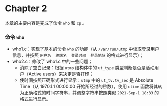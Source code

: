 # Chapter 2

本章的主要内容是完成了命令 `who` 和 `cp` 。

### 命令 `who`

- who1.c：实现了基本的命令 `who` 的功能（从 `/var/run/utmp` 中读取登录用户信息，并按照 `用户名  终端名  登录时间  登录地址` 的格式进行显示）；
- who2.c：修改了 who1.c 中的一些问题；
  - 消除了空白记录：根据 `utmp` 结构体中的 `ut_type` 类型判断是否是活动用户（Active users）来决定是否打印；
  - 使时间按照正确形式进行显示：`utmp` 中的 `ut_tv.tv_sec` 是 Absolute Time（从 1970.1.1 00:00:00 开始所经过的秒数），使用 `ctime` 函数将其转为正确格式的时间字符串，并调整字符串按照类似 `2021-Sep-1 18:33` 的格式进行显示。